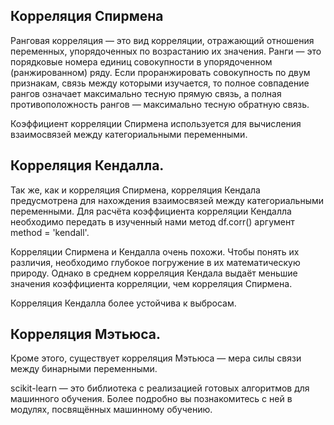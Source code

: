 ## Корреляция Спирмена

Ранговая корреляция — это вид корреляции, отражающий отношения переменных, упорядоченных по возрастанию их значения. Ранги — это порядковые номера единиц совокупности в упорядоченном (ранжированном) ряду. Если проранжировать совокупность по двум признакам, связь между которыми изучается, то полное совпадение рангов означает максимально тесную прямую связь, а полная противоположность рангов — максимально тесную обратную связь.

Коэффициент корреляции Спирмена используется для вычисления взаимосвязей между категориальными переменными.

## Корреляция Кендалла.
Так же, как и корреляция Спирмена, корреляция Кендала предусмотрена для нахождения взаимосвязей между категориальными переменными. Для расчёта коэффициента корреляции Кендалла необходимо передать в изученный нами метод df.corr() аргумент method = 'kendall'. 

Корреляции Спирмена и Кендалла очень похожи. Чтобы понять их различия, необходимо глубокое погружение в их математическую природу. Однако в среднем корреляция Кендала выдаёт меньшие значения коэффициента корреляции, чем корреляция Спирмена. 

Корреляция Кендалла более устойчива к выбросам.

## Корреляция Мэтьюса.

Кроме этого, существует корреляция Мэтьюса — мера силы связи между бинарными переменными.

scikit-learn — это библиотека с реализацией готовых алгоритмов для машинного обучения. Более подробно вы познакомитесь с ней в модулях, посвящённых машинному обучению.

